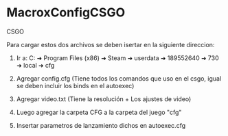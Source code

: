 # MacroxConfigCSGO
CSGO


Para cargar estos dos archivos se deben isertar en la siguiente direccion:

1. Ir a: C: ➜ Program Files (x86) ➜ Steam ➜ userdata ➜ 189552640 ➜ 730 ➜ local ➜ cfg

2. Agregar config.cfg (Tiene todos los comandos que uso en el csgo, igual se deben incluir los binds en el autoexec)

3. Agregar video.txt (Tiene la resolución + Los ajustes de video)

4. Luego agregar la carpeta CFG a la carpeta del juego "cfg"

5. Insertar parametros de lanzamiento dichos en autoexec.cfg